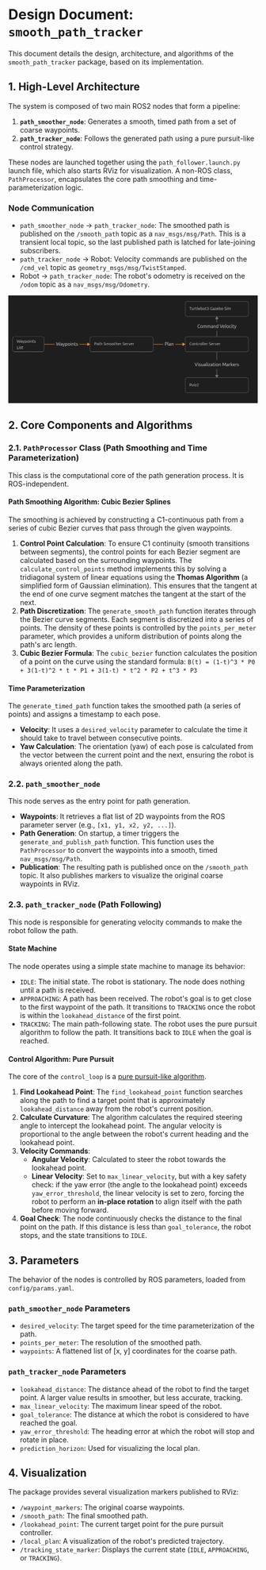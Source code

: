 # Design Document: `smooth_path_tracker`

This document details the design, architecture, and algorithms of the `smooth_path_tracker` package, based on its implementation.

## 1. High-Level Architecture

The system is composed of two main ROS2 nodes that form a pipeline:

1.  **`path_smoother_node`**: Generates a smooth, timed path from a set of coarse waypoints.
2.  **`path_tracker_node`**: Follows the generated path using a pure pursuit-like control strategy.

These nodes are launched together using the `path_follower.launch.py` launch file, which also starts RViz for visualization. A non-ROS class, `PathProcessor`, encapsulates the core path smoothing and time-parameterization logic.

### Node Communication

-   `path_smoother_node` -> `path_tracker_node`: The smoothed path is published on the `/smooth_path` topic as a `nav_msgs/msg/Path`. This is a transient local topic, so the last published path is latched for late-joining subscribers.
-   `path_tracker_node` -> Robot: Velocity commands are published on the `/cmd_vel` topic as `geometry_msgs/msg/TwistStamped`.
-   Robot -> `path_tracker_node`: The robot's odometry is received on the `/odom` topic as a `nav_msgs/msg/Odometry`.

  ![Basic Architecture Diagram](basic_architecture.png)

## 2. Core Components and Algorithms

### 2.1. `PathProcessor` Class (Path Smoothing and Time Parameterization)

This class is the computational core of the path generation process. It is ROS-independent.

#### Path Smoothing Algorithm: Cubic Bezier Splines

The smoothing is achieved by constructing a C1-continuous path from a series of cubic Bezier curves that pass through the given waypoints.

1.  **Control Point Calculation**: To ensure C1 continuity (smooth transitions between segments), the control points for each Bezier segment are calculated based on the surrounding waypoints. The `calculate_control_points` method implements this by solving a tridiagonal system of linear equations using the **Thomas Algorithm** (a simplified form of Gaussian elimination). This ensures that the tangent at the end of one curve segment matches the tangent at the start of the next.
2.  **Path Discretization**: The `generate_smooth_path` function iterates through the Bezier curve segments. Each segment is discretized into a series of points. The density of these points is controlled by the `points_per_meter` parameter, which provides a uniform distribution of points along the path's arc length.
3.  **Cubic Bezier Formula**: The `cubic_bezier` function calculates the position of a point on the curve using the standard formula:
    `B(t) = (1-t)^3 * P0 + 3(1-t)^2 * t * P1 + 3(1-t) * t^2 * P2 + t^3 * P3`

#### Time Parameterization

The `generate_timed_path` function takes the smoothed path (a series of points) and assigns a timestamp to each pose.

-   **Velocity**: It uses a `desired_velocity` parameter to calculate the time it should take to travel between consecutive points.
-   **Yaw Calculation**: The orientation (yaw) of each pose is calculated from the vector between the current point and the next, ensuring the robot is always oriented along the path.

### 2.2. `path_smoother_node`

This node serves as the entry point for path generation.

-   **Waypoints**: It retrieves a flat list of 2D waypoints from the ROS parameter server (e.g., `[x1, y1, x2, y2, ...]`).
-   **Path Generation**: On startup, a timer triggers the `generate_and_publish_path` function. This function uses the `PathProcessor` to convert the waypoints into a smooth, timed `nav_msgs/msg/Path`.
-   **Publication**: The resulting path is published once on the `/smooth_path` topic. It also publishes markers to visualize the original coarse waypoints in RViz.

### 2.3. `path_tracker_node` (Path Following)

This node is responsible for generating velocity commands to make the robot follow the path.

#### State Machine

The node operates using a simple state machine to manage its behavior:

-   `IDLE`: The initial state. The robot is stationary. The node does nothing until a path is received.
-   `APPROACHING`: A path has been received. The robot's goal is to get close to the first waypoint of the path. It transitions to `TRACKING` once the robot is within the `lookahead_distance` of the first point.
-   `TRACKING`: The main path-following state. The robot uses the pure pursuit algorithm to follow the path. It transitions back to `IDLE` when the goal is reached.

#### Control Algorithm: Pure Pursuit

The core of the `control_loop` is a [pure pursuit-like algorithm](https://www.ri.cmu.edu/pub_files/pub3/coulter_r_craig_1992_1/coulter_r_craig_1992_1.pdf).

1.  **Find Lookahead Point**: The `find_lookahead_point` function searches along the path to find a target point that is approximately `lookahead_distance` away from the robot's current position.
2.  **Calculate Curvature**: The algorithm calculates the required steering angle to intercept the lookahead point. The angular velocity is proportional to the angle between the robot's current heading and the lookahead point.
3.  **Velocity Commands**:
    -   **Angular Velocity**: Calculated to steer the robot towards the lookahead point.
    -   **Linear Velocity**: Set to `max_linear_velocity`, but with a key safety check: if the yaw error (the angle to the lookahead point) exceeds `yaw_error_threshold`, the linear velocity is set to zero, forcing the robot to perform an **in-place rotation** to align itself with the path before moving forward.
4.  **Goal Check**: The node continuously checks the distance to the final point on the path. If this distance is less than `goal_tolerance`, the robot stops, and the state transitions to `IDLE`.

## 3. Parameters

The behavior of the nodes is controlled by ROS parameters, loaded from `config/params.yaml`.

### `path_smoother_node` Parameters

-   `desired_velocity`: The target speed for the time parameterization of the path.
-   `points_per_meter`: The resolution of the smoothed path.
-   `waypoints`: A flattened list of [x, y] coordinates for the coarse path.

### `path_tracker_node` Parameters

-   `lookahead_distance`: The distance ahead of the robot to find the target point. A larger value results in smoother, but less accurate, tracking.
-   `max_linear_velocity`: The maximum linear speed of the robot.
-   `goal_tolerance`: The distance at which the robot is considered to have reached the goal.
-   `yaw_error_threshold`: The heading error at which the robot will stop and rotate in place.
-   `prediction_horizon`: Used for visualizing the local plan.

## 4. Visualization

The package provides several visualization markers published to RViz:

-   `/waypoint_markers`: The original coarse waypoints.
-   `/smooth_path`: The final smoothed path.
-   `/lookahead_point`: The current target point for the pure pursuit controller.
-   `/local_plan`: A visualization of the robot's predicted trajectory.
-   `/tracking_state_marker`: Displays the current state (`IDLE`, `APPROACHING`, or `TRACKING`).

